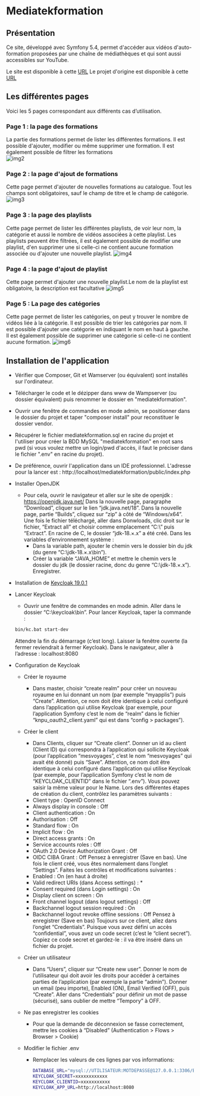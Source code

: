 # Mediatekformation
## Présentation
Ce site, développé avec Symfony 5.4, permet d'accéder aux vidéos d'auto-formation proposées par une chaîne de médiathèques et qui sont aussi accessibles sur YouTube.<br> 

Le site est disponible à cette [URL](https://zidahmed.site/)
Le projet d'origine est disponible à cette [URL](https://github.com/CNED-SLAM/mediatekformation)

## Les différentes pages
Voici les 5 pages correspondant aux différents cas d’utilisation.
### Page 1 : la page des formations
La partie des formations permet de lister les différentes formations. Il est possible d'ajouter, modifier ou même supprimer une formation. Il est également possible de filtrer les formations<br>
![img2](https://image.noelshack.com/fichiers/2024/21/5/1716554147-admin-formations.png)
### Page 2 : la page d'ajout de formations
Cette page permet d'ajouter de nouvelles formations au catalogue. Tout les champs sont obligatoires, sauf le champ de titre et le champ de catégorie.
![img3](https://image.noelshack.com/fichiers/2024/21/5/1716554147-admin-formations-add.png)
### Page 3 : la page des playlists
Cette page permet de lister les différentes playlists, de voir leur nom, la catégorie et aussi le nombre de vidéos associées à cette playlist. Les playlists peuvent être filtrées, il est également possible de modifier une playlist, d'en supprimer une si celle-ci ne contient aucune formation associée ou d'ajouter une nouvelle playlist.
![img4](https://image.noelshack.com/fichiers/2024/21/5/1716554660-admin-playlists.png)
### Page 4 : la page d'ajout de playlist
Cette page permet d'ajouter une nouvelle playlist.Le nom de la playlist est obligatoire, la description est facultative
![img5](https://image.noelshack.com/fichiers/2024/21/5/1716554147-admin-playlists-add.png)
### Page 5 : La page des catégories
Cette page permet de lister les catégories, on peut y trouver le nombre de vidéos liée à la catégorie. Il est possible de trier les catégories par nom. Il est possible d'ajouter une catégorie en indiquant le nom en haut à gauche. Il est également possible de supprimer une catégorie si celle-ci ne contient aucune formation.
![img6](https://image.noelshack.com/fichiers/2024/21/5/1716554147-admin-categories.png)

## Installation de l'application
- Vérifier que Composer, Git et Wamserver (ou équivalent) sont installés sur l'ordinateur.
- Télécharger le code et le dézipper dans www de Wampserver (ou dossier équivalent) puis renommer le dossier en "mediatekformation".<br>
- Ouvrir une fenêtre de commandes en mode admin, se positionner dans le dossier du projet et taper "composer install" pour reconstituer le dossier vendor.<br>
- Récupérer le fichier mediatekformation.sql en racine du projet et l'utiliser pour créer la BDD MySQL "mediatekformation" en root sans pwd (si vous voulez mettre un login/pwd d'accès, il faut le préciser dans le fichier ".env" en racine du projet).<br>
- De préférence, ouvrir l'application dans un IDE professionnel. L'adresse pour la lancer est : http://localhost/mediatekformation/public/index.php<br>
- Installer OpenJDK<br>
    - Pour cela, ouvrir le navigateur et aller sur le site de openjdk :
https://openjdk.java.net/
Dans la nouvelle page, paragraphe “Download”, cliquer sur le lien “jdk.java.net/18”.
Dans la nouvelle page, partie “Builds”, cliquez sur “zip” à côté de “Windows/x64”.
Une fois le fichier téléchargé, aller dans Donwloads, clic droit sur le fichier, “Extract all” et choisir comme emplacement “C:\” puis “Extract”.
En racine de C, le dossier “jdk-18.×.x” a été créé.
Dans les variables d’environnement système :
        - Dans la variable path, ajouter le chemin vers le dossier bin du jdk (du genre “C:\jdk-18.×.x\bin”).
        - Créer la variable “JAVA_HOME” et mettre le chemin vers le dossier du jdk (le dossier racine, donc du genre “C:\jdk-18.×.x”).
        Enregistrer.
- Installation de [Keycloak 19.0.1](https://github.com/keycloak/keycloak/releases/tag/19.0.1)<br>
- Lancer Keycloak
    - Ouvrir une fenêtre de commandes en mode admin.
Aller dans le dossier “C:\keycloak\bin”.
Pour lancer Keycloak, taper la commande :
    ```bash
    bin/kc.bat start-dev
    ```
    Attendre la fin du démarrage (c’est long).
    Laisser la fenêtre ouverte (la fermer reviendrait à fermer Keycloak).
    Dans le navigateur, aller à l’adresse :
    localhost:8080<br>

- Configuration de Keycloak
    - Créer le royaume
        - Dans master, choisir “create realm” pour créer un nouveau royaume en lui donnant un nom (par exemple “myapplis”) puis “Create”.
Attention, ce nom doit être identique à celui configuré dans l’application qui utilise Keycloak (par exemple, pour l’application Symfony c’est le nom de “realm” dans le fichier “knpu_oauth2_client.yaml” qui est dans “config > packages”).
    -  Créer le client
        - Dans Clients, cliquer sur “Create client”.
Donner un id au client (Client ID) qui correspondra à l’application qui sollicite Keycloak (pour l’application “mesvoyages”, c’est le nom “mesvoyages” qui avait été donné) puis “Save”.
Attention, ce nom doit être identique à celui configuré dans l’application qui utilise Keycloak (par exemple, pour l’application Symfony c’est le nom de “KEYCLOAK_CLIENTID” dans le fichier “.env”).
Vous pouvez saisir la même valeur pour le Name.
Lors des différentes étapes de création du client, contrôlez les paramètres suivants :
        - Client type : OpenID Connect
        - Always display in console : Off
        - Client authentication : On
        - Authorisation : Off
        - Standard flow : On
        - Implicit flow : On
        - Direct access grants : On
        - Service accounts roles : Off
        - OAuth 2.0 Device Authorization Grant : Off
        - OIDC CIBA Grant : Off
        Pensez à enregistrer (Save en bas). Une fois le client créé, vous êtes normalement dans l’onglet “Settings”. Faites les contrôles et modifications suivantes :
        - Enabled : On (en haut à droite)
        - Valid redirect URIs (dans Access settings) : *
        - Consent required (dans Login settings) : On
        - Display client on screen : On
        - Front channel logout (dans logout settings) : Off
        - Backchannel logout session required : On
        - Backchannel logout revoke offline sessions : Off
        Pensez à enregistrer (Save en bas)
        Toujours sur ce client, allez dans l’onglet “Credentials”.
        Puisque vous avez défini un accès “confidential”, vous avez un code secret (c’est le “client secret”).
        Copiez ce code secret et gardez-le : il va être inséré dans un fichier du projet.
    -  Créer un utilisateur
        - Dans “Users”, cliquer sur “Create new user”.
        Donner le nom de l’utilisateur qui doit avoir les droits pour accéder à certaines parties de l’application (par exemple la partie “admin”).
        Donner un email (peu importe), Enabled (ON), Email Verified (OFF), puis “Create”.
        Aller dans “Credentials” pour définir un mot de passe (sécurisé), sans oublier de mettre
        “Tempory” à OFF.

    - Ne pas enregistrer les cookies
        - Pour que la demande de déconnexion se fasse correctement, mettre les cookies à “Disabled” (Authentication > Flows > Browser > Cookie)

    - Modifier le fichier .env
        - Remplacer les valeurs de ces lignes par vos informations: 
            ```bash
            DATABASE_URL="mysql://UTILISATEUR:MOTDEPASSE@127.0.0.1:3306/BDD"
            KEYCLOAK_SECRET=xxxxxxxxxxxx
            KEYCLOAK_CLIENTID=xxxxxxxxxxx
            KEYCLOAK_APP_URL=http://localhost:8080
            ```